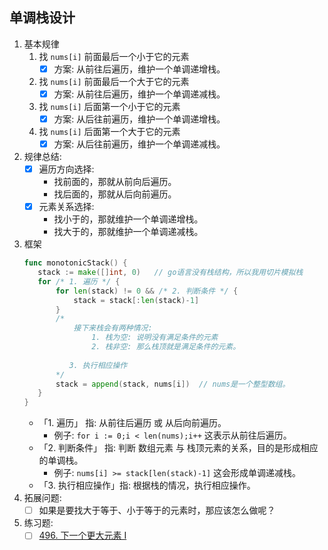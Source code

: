 
## 单调栈设计
1. 基本规律
	  1. 找 `nums[i]` 前面最后一个小于它的元素
	      - [x] 方案: 从前往后遍历，维护一个单调递增栈。
	  2. 找 `nums[i]` 前面最后一个大于它的元素
	      - [x] 方案: 从前往后遍历，维护一个单调递减栈。
	  3. 找 `nums[i]` 后面第一个小于它的元素
	      - [x] 方案: 从后往前遍历，维护一个单调递增栈。
	  4. 找 `nums[i]` 后面第一个大于它的元素
	      - [x] 方案: 从后往前遍历，维护一个单调递减栈。
2. 规律总结: 
    - [x] 遍历方向选择: 
        - 找前面的，那就从前向后遍历。
        - 找后面的，那就从后向前遍历。
    - [x] 元素关系选择: 
        - 找小于的，那就维护一个单调递增栈。
        - 找大于的，那就维护一个单调递减栈。
3. 框架
    ```go
    func monotonicStack() {
       stack := make([]int, 0)   // go语言没有栈结构，所以我用切片模拟栈
       for /* 1. 遍历 */ {
           for len(stack) != 0 && /* 2. 判断条件 */ {
               stack = stack[:len(stack)-1]
           }
           /*
               接下来栈会有两种情况:
                   1. 栈为空: 说明没有满足条件的元素
                   2. 栈非空: 那么栈顶就是满足条件的元素。 
               
              3. 执行相应操作
           */
           stack = append(stack, nums[i])  // nums是一个整型数组。
       }
    }
    ```
    - 「1. 遍历」 指: 从前往后遍历 或 从后向前遍历。
        - 例子: `for i := 0;i < len(nums);i++` 这表示从前往后遍历。
    - 「2. 判断条件」 指: 判断 数组元素 与 栈顶元素的关系，目的是形成相应的单调栈。
        - 例子: `nums[i] >= stack[len(stack)-1]` 这会形成单调递减栈。
    - 「3. 执行相应操作」指: 根据栈的情况，执行相应操作。
4. 拓展问题:
    - [ ] 如果是要找大于等于、小于等于的元素时，那应该怎么做呢？
5. 练习题:
    - [ ] [496. 下一个更大元素 I](https://leetcode-cn.com/problems/next-greater-element-i/)
